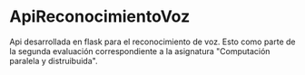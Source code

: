 # ApiReconocimientoVoz
Api desarrollada en flask para el reconocimiento de voz. Esto como parte de la segunda evaluación correspondiente a la asignatura "Computación paralela y distruibuida".
